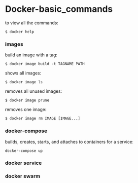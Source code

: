 # Docker-basic_commands

to view all the commands:

    $ docker help

### images

build an image with a tag:

    $ docker image build -t TAGNAME PATH

shows all images:

    $ docker image ls

removes all unused images:

    $ docker image prune

removes one image:

    $ docker image rm IMAGE [IMAGE...]

### docker-compose

builds, creates, starts, and attaches to containers for a service:

    docker-compose up

### docker service

### docker swarm

